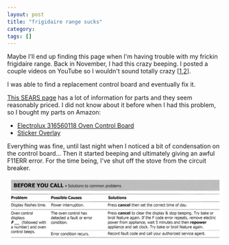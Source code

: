 ```yaml
---
layout: post
title: "frigidaire range sucks"
category:
tags: []
---
```


Maybe I'll end up finding this page when I'm having trouble with my frickin frigidaire range. Back in November, I had this crazy beeping. I posted a couple videos on YouTube so I wouldn't sound totally crazy [[1](https://www.youtube.com/watch?v=-ZANhrBjsPw),[2](https://www.youtube.com/watch?v=ottXZB-RMl4)].

I was able to find a replacement control board and eventually fix it.

[This SEARS page](https://www.searspartsdirect.com/model-number/fggf3054mfg/1428/0124002.html) has a lot of information for parts and they seem reasonably priced. I did not know about it before when I had this problem, so I bought my parts on Amazon:
* [Electrolux 316560118 Oven Control Board](https://www.amazon.com/gp/product/B00LHRBG3A/ref=oh_aui_detailpage_o09_s00?ie=UTF8&psc=1)
* [Sticker Overlay](https://www.amazon.com/gp/product/B00M25BHMG/ref=oh_aui_detailpage_o09_s00?ie=UTF8&psc=1)

Everything was fine, until last night when I noticed a bit of condensation on the control board... Then it started beeping and ultimately giving an awful F11ERR error. For the time being, I've shut off the stove from the circuit breaker.

![Manual recomendation](/images/frigidaire-manual.png)